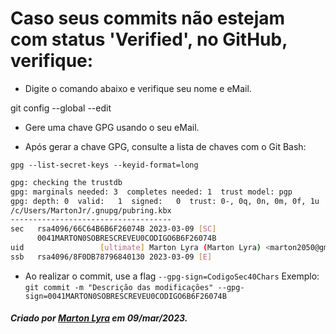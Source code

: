 # Caso seus commits não estejam com status 'Verified', no GitHub, verifique:

- Digite o comando abaixo e verifique seu nome e eMail.

git config --global --edit

- Gere uma chave GPG usando o seu eMail.

- Após gerar a chave GPG, consulte a lista de chaves com o Git Bash:

`gpg --list-secret-keys --keyid-format=long`

```sh
gpg: checking the trustdb
gpg: marginals needed: 3  completes needed: 1  trust model: pgp
gpg: depth: 0  valid:   1  signed:   0  trust: 0-, 0q, 0n, 0m, 0f, 1u
/c/Users/MartonJr/.gnupg/pubring.kbx
------------------------------------
sec   rsa4096/66C64B6B6F26074B 2023-03-09 [SC]
      0041MARTON0SOBRESCREVEU0CODIGO6B6F26074B
uid                 [ultimate] Marton Lyra (Marton Lyra) <marton2050@gmail.com>
ssb   rsa4096/8F0DB78796840130 2023-03-09 [E]
```


- Ao realizar o commit, use a flag `--gpg-sign=CodigoSec40Chars`
Exemplo:
`git commit -m "Descrição das modificações" --gpg-sign=0041MARTON0SOBRESCREVEU0CODIGO6B6F26074B`



##### Criado por [Marton Lyra](https://github.com/MartonLyra) em 09/mar/2023.